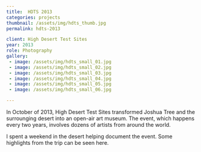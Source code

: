 ```yaml
---
title:  HDTS 2013
categories: projects
thumbnail: /assets/img/hdts_thumb.jpg
permalink: hdts-2013

client: High Desert Test Sites
year: 2013
role: Photography
gallery:
 - image: /assets/img/hdts_small_01.jpg
 - image: /assets/img/hdts_small_02.jpg
 - image: /assets/img/hdts_small_03.jpg
 - image: /assets/img/hdts_small_04.jpg
 - image: /assets/img/hdts_small_05.jpg
 - image: /assets/img/hdts_small_06.jpg

---
```


In October of 2013, High Desert Test Sites transformed Joshua Tree and the surrounging desert into an open-air art museum. The event, which happens every two years, involves dozens of artists from around the world.

I spent a weekend in the desert helping document the event. Some highlights from the trip can be seen here.